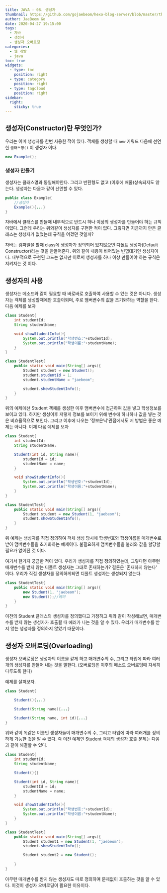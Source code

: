 ```yaml
---
title: JAVA - 08. 생성자
thumbnail: https://github.com/gojaebeom/hexo-blog-server/blob/master/themes/icarus/source/images/%EC%9E%90%EB%B0%94/java-thumbnail.jpg?raw=true
author: JaeBeom Go
date: 2020-04-27 19:15:00
tags:
  - 자바
  - 생성자
  - 생성자 오버로딩
categories:
  - 웹 개발
  - java
toc: true
widgets:
  - type: toc
    position: right
  - type: category
    position: right
  - type: tagcloud
    position: right
sidebar:
  right:
    sticky: true
---
```


## 생성자(Constructor)란 무엇인가?
우리는 이미 생성자를 한번 사용한 적이 있다. 객체를 생성할 때 `new` 키워드 다음에 선언한 `클래스명()` 이 생성자 이다. <!-- more -->
```java
new Example();
```

### 생성자 만들기
생성자는 클래스명과 동일해야한다. 그리고 반환형도 없고 (이후에 배울)상속되지도 않는다. 생성자는 다음과 같이 선언할 수 있다. 

```java
public class Example{
    //생성자
    Example(){...}
}
```
자바에서 클래스를 만들때 내부적으로 반드시 하나 이상의 생성자를 만들어야 하는 규칙이있다. 그런데 우리는 위와같이 생성자를 구현한 적이 없다. 그렇다면 지금까지 만든 클래스는 생성자가 없었는데 규칙을 어겼던 것일까?

자바는 컴파일을 할때 class에 생성자가 정의되어 있지않으면 디폴트 생성자(Default Constructor)라는 것을 만들어준다. 위와 같이 내용이 비어있는 빈껍대기인 생성자이다. 내부적으로 구현된 코드는 없지만 이로써 생성자를 하나 이상 만들어야 하는 규칙은 지켜지는 것 이다.

## 생성자의 사용
생성자는 메소드와 같이 필요할 때 바로바로 호출하여 사용할 수 있는 것은 아니다. 생성자는 객체를 생성할때에만 호출이되며, 주로 맴버변수의 값을 초기와하는 역할을 한다. 다음 예제를 보자

```java
class Student{
    int studentId;
    String studentName;

    void showStudentInfo(){
        System.out.println("학생번호:"+studentId);
        System.out.println("학생이름:"+studentName);
    }
}

class StudentTest{
    public static void main(String[] args){
        Student student = new Student();
        student.studentId = 1;
        student.studentName = "jaebeom";

        student.showStudentInfo();
    }
}
```
위의 예제에선 Student 객체를 생성한 이후 맴버변수에 접근하여 값을 넣고 학생정보를 보이고 있다. 하지만 생성이후 저렇게 정보를 보이기 위해 변수에 하나하나 값을 넣는 것은 비효율적으로 보인다. 그리고 이후에 나오는 '정보은닉'관점에서도 저 방법은 좋은 예제는 아니다. 이제 다음 예제를 보자

```java
class Student{
    int studentId;
    String studentName;

    Student(int id, String name){
        studentId = id;
        studentName = name;
    }

    void showStudentInfo(){
        System.out.println("학생번호:"+studentId);
        System.out.println("학생이름:"+studentName);
    }
}

class StudentTest{
    public static void main(String[] args){
        Student student = new Student(1, "jaebeom");
        student.showStudentInfo();
    }
}
```

위 예제는 생성자를 직접 정의하여 객체 생성 당시에 학생번호와 학생이름을 매개변수로 받아 맴버변수들을 초기화하는 예제이다. 불필요하게 맴버변수들을 불러와 값을 할당할 필요가 없어진 것 이다. 

여기서 한가지 궁금한 적이 있다. 우리가 생성자를 직접 정의하였는데, 그렇다면 아무런 매개변수를 받지 않는 디폴트 생성자는 그대로 존재하는가? 결론은 '존재하지 않는다' 이다. 우리가 직접 생성자를 정의하게되면 디폴트 생성자는 생성되지 않는다. 

```java
class StudentTest{
    public static void main(String[] args){
        new Student(1, "jaebeom"); 
        new Student();//에러
    }
}
```
이전의 Student 클래스의 생성자를 정의했다고 가정하고 위와 같이 작성해보면, 매개변수를 받지 않는 생성자가 호출될 때 에러가 나는 것을 알 수 있다. 우리가 매개변수를 받지 않는 생성자를 정의하지 않았기 때문이다.

## 생성자 오버로딩(Overloading)
생성자 오버로딩은 생성자의 이름을 같게 하고 매개변수의 수, 그리고 타입에 따라 여러개의 생성자를 만들어 내는 것을 말한다. (오버로딩은 이후의 메소드 오버로딩때 자세히 다루도록 한다)

예제를 살펴보자.
```java
class Student{

    Student(){...}

    Student(String name){...}

    Student(String name, int id){...}
}
```

위와 같이 똑같은 이름인 생성자들이 매개변수의 수, 그리고 타입에 따라 여러개를 정의하게 가능한 것을 알 수 있다. 즉 이전 예제인 Student 객체의 생성자 호출 문제는 다음과 같이 해결할 수 있다.

```java
class Student{
    int studentId;
    String studentName;

    Student(){}

    Student(int id, String name){
        studentId = id;
        studentName = name;
    }

    void showStudentInfo(){
        System.out.println("학생번호:"+studentId);
        System.out.println("학생이름:"+studentName);
    }
}

class StudentTest{
    public static void main(String[] args){
        Student student1 = new Student(1, "jaebeom");
        student.showStudentInfo();

        Student student2 = new Student();
        
    }
}
```
아무런 매개변수를 받지 않는 생성자도 따로 정의하여 문제없이 호출하는 것을 알 수 있다. 이것이 생성자 오버로딩이 필요한 이유이다.